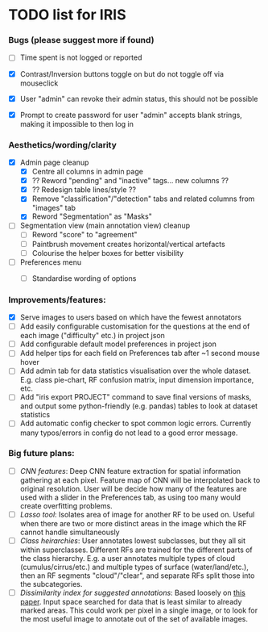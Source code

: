 # TODO list for IRIS

### Bugs (please suggest more if found)

- [ ] Time spent is not logged or reported
- [x] Contrast/Inversion buttons toggle on but do not toggle off via mouseclick
- [x] User "admin" can revoke their admin status, this should not be possible
- [x] Prompt to create password for user "admin" accepts blank strings, making it impossible to then log in


### Aesthetics/wording/clarity

- [x] Admin page cleanup
  - [x] Centre all columns in admin page
  - [x] ?? Reword "pending" and "inactive" tags... new columns ??
  - [x] ?? Redesign table lines/style ??
  - [x] Remove "classification"/"detection" tabs and related columns from "images" tab
  - [x] Reword "Segmentation" as "Masks"
- [ ] Segmentation view (main annotation view) cleanup
  - [ ] Reword "score" to "agreement"
  - [ ] Paintbrush movement creates horizontal/vertical artefacts
  - [ ] Colourise the helper boxes for better visibility
- [ ] Preferences menu
  - [ ] Standardise wording of options


### Improvements/features:

- [x] Serve images to users based on which have the fewest annotators
- [ ] Add easily configurable customisation for the questions at the end of each image ("difficulty" etc.) in project json
- [ ] Add configurable default model preferences in project json
- [ ] Add helper tips for each field on Preferences tab after ~1 second mouse hover
- [ ] Add admin tab for data statistics visualisation over the whole dataset. E.g. class pie-chart, RF confusion matrix, input dimension importance, etc.
- [ ] Add "iris export <options> PROJECT" command to save final versions of masks, and output some python-friendly (e.g. pandas) tables to look at dataset statistics
- [ ] Add automatic config checker to spot common logic errors. Currently many typos/errors in config do not lead to a good error message.

### Big future plans:

- [ ] *CNN features*: Deep CNN feature extraction for spatial information gathering at each pixel. Feature map of CNN will be interpolated back to original resolution. User will be decide how many of the features are used with a slider in the Preferences tab, as using too many would create overfitting problems.
- [ ] *Lasso tool*: Isolates area of image for another RF to be used on. Useful when there are two or more distinct areas in the image which the RF cannot handle simultaneously
- [ ] *Class heirarchies*: User annotates lowest subclasses, but they all sit within superclasses. Different RFs are trained for the different parts of the class hierarchy. E.g. a user annotates multiple types of cloud (cumulus/cirrus/etc.) and multiple types of surface (water/land/etc.), then an RF segments "cloud"/"clear", and separate RFs split those into the subcategories.
- [ ] *Dissimilarity index for suggested annotations*: Based loosely on [this paper](https://besjournals.onlinelibrary.wiley.com/doi/full/10.1111/2041-210X.13650). Input space searched for data that is least similar to already marked areas. This could work per pixel in a single image, or to look for the most useful image to annotate out of the set of available images.
